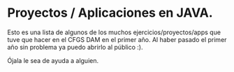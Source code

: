 # Proyectos / Aplicaciones en JAVA.
Esto es una lista de algunos de los muchos ejercicios/proyectos/apps que tuve que hacer en el CFGS DAM en el primer año. 
Al haber pasado el primer año sin problema ya puedo abrirlo al público :).

Ójala le sea de ayuda a alguien.
